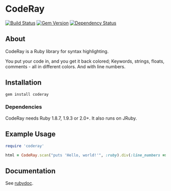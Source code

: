 # CodeRay

[![Build Status](https://travis-ci.org/rubychan/coderay.png)](https://travis-ci.org/rubychan/coderay)
[![Gem Version](https://badge.fury.io/rb/coderay.png)](http://badge.fury.io/rb/coderay)
[![Dependency Status](https://gemnasium.com/rubychan/coderay.png)](https://gemnasium.com/rubychan/coderay)

## About

CodeRay is a Ruby library for syntax highlighting.

You put your code in, and you get it back colored; Keywords, strings, floats, comments - all in different colors. And with line numbers.

## Installation

`gem install coderay`

### Dependencies

CodeRay needs Ruby 1.8.7, 1.9.3 or 2.0+. It also runs on JRuby.

## Example Usage

```ruby
require 'coderay'

html = CodeRay.scan("puts 'Hello, world!'", :ruby).div(:line_numbers => :table)
````

## Documentation

See [rubydoc](http://rubydoc.info/gems/coderay).
